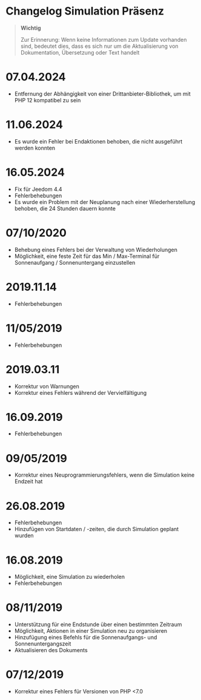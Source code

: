 # Changelog Simulation Präsenz

>**Wichtig**
>
>Zur Erinnerung: Wenn keine Informationen zum Update vorhanden sind, bedeutet dies, dass es sich nur um die Aktualisierung von Dokumentation, Übersetzung oder Text handelt

# 07.04.2024

- Entfernung der Abhängigkeit von einer Drittanbieter-Bibliothek, um mit PHP 12 kompatibel zu sein

# 11.06.2024

- Es wurde ein Fehler bei Endaktionen behoben, die nicht ausgeführt werden konnten

# 16.05.2024

- Fix für Jeedom 4.4
- Fehlerbehebungen
- Es wurde ein Problem mit der Neuplanung nach einer Wiederherstellung behoben, die 24 Stunden dauern konnte

# 07/10/2020

- Behebung eines Fehlers bei der Verwaltung von Wiederholungen
- Möglichkeit, eine feste Zeit für das Min / Max-Terminal für Sonnenaufgang / Sonnenuntergang einzustellen

# 2019.11.14

- Fehlerbehebungen

# 11/05/2019

- Fehlerbehebungen

# 2019.03.11

- Korrektur von Warnungen
- Korrektur eines Fehlers während der Vervielfältigung

# 16.09.2019

- Fehlerbehebungen

# 09/05/2019

- Korrektur eines Neuprogrammierungsfehlers, wenn die Simulation keine Endzeit hat

# 26.08.2019

- Fehlerbehebungen
- Hinzufügen von Startdaten / -zeiten, die durch Simulation geplant wurden

# 16.08.2019

- Möglichkeit, eine Simulation zu wiederholen
- Fehlerbehebungen

# 08/11/2019

- Unterstützung für eine Endstunde über einen bestimmten Zeitraum
- Möglichkeit, Aktionen in einer Simulation neu zu organisieren
- Hinzufügung eines Befehls für die Sonnenaufgangs- und Sonnenuntergangszeit
- Aktualisieren des Dokuments

# 07/12/2019

- Korrektur eines Fehlers für Versionen von PHP <7.0

